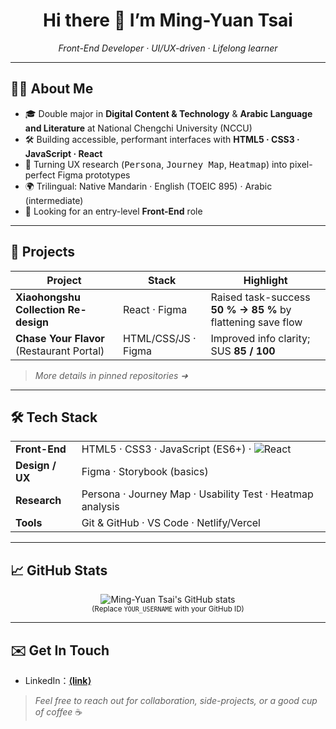 <!--
  README.md ─ GitHub Profile Intro
  Author: Ming-Yuan Tsai
-->

<h1 align="center">Hi there 👋 I’m Ming-Yuan Tsai</h1>

<p align="center">
  <em>Front-End Developer · UI/UX-driven · Lifelong learner</em>
</p>

---

## 🧑‍💻 About Me
- 🎓 Double major in **Digital Content & Technology** & **Arabic Language and Literature** at National Chengchi University (NCCU)  
- 🛠  Building accessible, performant interfaces with **HTML5 · CSS3 · JavaScript · React**  
- 🎨  Turning UX research (<kbd>Persona</kbd>, <kbd>Journey Map</kbd>, <kbd>Heatmap</kbd>) into pixel-perfect Figma prototypes  
- 🌍  Trilingual: Native Mandarin · English (TOEIC 895) · Arabic (intermediate)  
- 🚀  Looking for an entry-level **Front-End** role 
---

## 🔭 Projects

| Project | Stack | Highlight |
|---------|-------|-----------|
| **Xiaohongshu Collection Re-design** | React · Figma | Raised task-success **50 % → 85 %** by flattening save flow |
| **Chase Your Flavor** (Restaurant Portal) | HTML/CSS/JS · Figma | Improved info clarity; SUS **85 / 100** |

> _More details in pinned repositories ➜_

---

## 🛠 Tech Stack
<table>
  <tr>
    <td><strong>Front-End</strong></td>
    <td>HTML5 · CSS3 · JavaScript (ES6+) · <img alt="React" src="https://img.shields.io/badge/-React-61DAFB?logo=react&logoColor=000&style=flat-square"/> </td>
  </tr>
  <tr>
    <td><strong>Design / UX</strong></td>
    <td>Figma ·  Storybook (basics)</td>
  </tr>
  <tr>
    <td><strong>Research</strong></td>
    <td>Persona · Journey Map · Usability Test · Heatmap analysis</td>
  </tr>
  <tr>
    <td><strong>Tools</strong></td>
    <td>Git & GitHub · VS Code · Netlify/Vercel</td>
  </tr>
</table>

---

## 📈 GitHub Stats
<p align="center">
  <img src="https://github-readme-stats.vercel.app/api?username=eeelsa1&show_icons=true&theme=default&hide=stars,issues" alt="Ming-Yuan Tsai's GitHub stats" />
  <br>
  <sub>(Replace <code>YOUR_USERNAME</code> with your GitHub ID)</sub>
</p>

---

## ✉️ Get In Touch
- LinkedIn：[**⟨link⟩**](https://www.linkedin.com/in/elsa-tsai-662a22271/)  

> _Feel free to reach out for collaboration, side-projects, or a good cup of coffee_ ☕️
